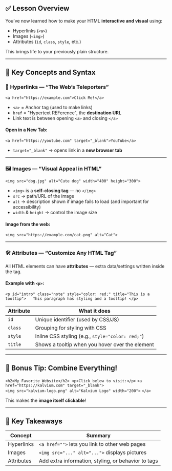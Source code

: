 ## ✅ Lesson Overview

You’ve now learned how to make your HTML **interactive and visual** using:

- Hyperlinks (`<a>`)
- Images (`<img>`)
- Attributes (`id`, `class`, `style`, etc.)

This brings life to your previously plain structure.

---

## 🧠 Key Concepts and Syntax

### 🔗 **Hyperlinks** — “The Web’s Teleporters”

`<a href="https://example.com">Click Me!</a>`

- `<a>` = Anchor tag (used to make links)
- `href` = "Hypertext REFerence", the **destination URL**
- Link text is between opening `<a>` and closing `</a>`

#### Open in a New Tab:

`<a href="https://youtube.com" target="_blank">YouTube</a>`

- `target="_blank"` → opens link in a **new browser tab**

---

### 🖼️ **Images** — “Visual Appeal in HTML”

`<img src="dog.jpg" alt="Cute dog" width="400" height="300">`

- `<img>` is a **self-closing tag** — no `</img>`
- `src` → path/URL of the image
- `alt` → description shown if image fails to load (and important for accessibility)
- `width` & `height` → control the image size

#### Image from the web:

`<img src="https://example.com/cat.png" alt="Cat">`

---

### 🛠️ **Attributes** — “Customize Any HTML Tag”

All HTML elements can have **attributes** — extra data/settings written inside the tag.

#### Example with `<p>`:

`<p id="intro" class="note" style="color: red;" title="This is a tooltip">   This paragraph has styling and a tooltip! </p>`

|Attribute|What it does|
|---|---|
|`id`|Unique identifier (used by CSS/JS)|
|`class`|Grouping for styling with CSS|
|`style`|Inline CSS styling (e.g., `style="color: red;"`)|
|`title`|Shows a tooltip when you hover over the element|

---

## 🧪 Bonus Tip: Combine Everything!

`<h2>My Favorite Website</h2> <p>Click below to visit:</p>` 
`<a href="https://kalvium.com" target="_blank">`   
`<img src="kalvium-logo.png" alt="Kalvium Logo" width="200">` 
`</a>`

This makes the **image itself clickable**!

---

## 📌 Key Takeaways

|Concept|Summary|
|---|---|
|Hyperlinks|`<a href="">` lets you link to other web pages|
|Images|`<img src="..." alt="...">` displays pictures|
|Attributes|Add extra information, styling, or behavior to tags|
